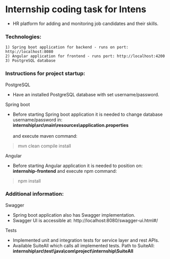 # Internship coding task for Intens

- HR platform for adding and monitoring job candidates and their skills.
    
### Technologies:
    1) Spring boot application for backend - runs on port: http://localhost:8080
    2) Angular application for frontend - runs port: http://localhost:4200
    3) PostgreSQL database

### Instructions for project startup:

PostgreSQL
- Have an installed PostgreSQL database with set username/password.

Spring boot
- Before starting Spring boot application it is needed to change database username/password in: **internship\src\main\resources\application.properties**
<br /><br /> and execute maven command: 
 > mvn clean compile install

Angular
- Before starting Angular application it is needed to position on: **internship-frontend** and execute npm command: 
 > npm install

### Additional information:

Swagger
- Spring boot application also has Swagger implementation. 
- Swagger UI is accessible at: http://localhost:8080/swagger-ui.html#/

Tests
- Implemented unit and integration tests for service layer and rest APIs.
- Available SuiteAll which calls all implemented tests. Path to SuiteAll: **internship\src\test\java\com\project\internship\SuiteAll**
